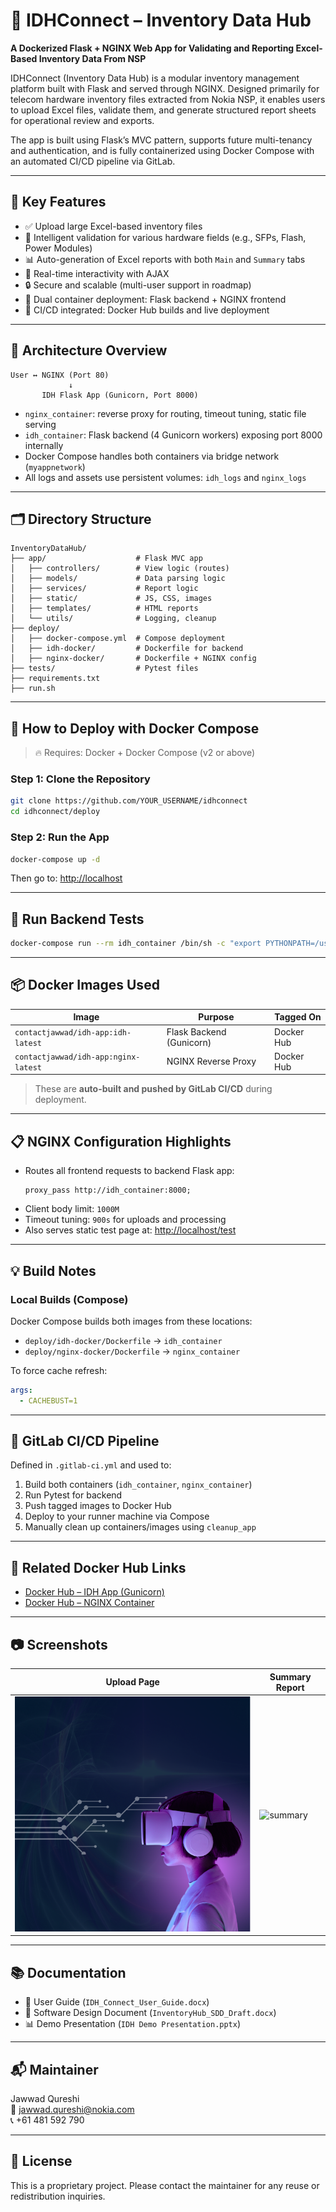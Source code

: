 
# 🧠 IDHConnect – Inventory Data Hub

**A Dockerized Flask + NGINX Web App for Validating and Reporting Excel-Based Inventory Data From NSP**

IDHConnect (Inventory Data Hub) is a modular inventory management platform built with Flask and served through NGINX. Designed primarily for telecom hardware inventory files extracted from Nokia NSP, it enables users to upload Excel files, validate them, and generate structured report sheets for operational review and exports.

The app is built using Flask’s MVC pattern, supports future multi-tenancy and authentication, and is fully containerized using Docker Compose with an automated CI/CD pipeline via GitLab.

---

## 🚀 Key Features

- ✅ Upload large Excel-based inventory files
- 🧠 Intelligent validation for various hardware fields (e.g., SFPs, Flash, Power Modules)
- 📊 Auto-generation of Excel reports with both `Main` and `Summary` tabs
- 🔄 Real-time interactivity with AJAX
- 🔒 Secure and scalable (multi-user support in roadmap)
- 🐳 Dual container deployment: Flask backend + NGINX frontend
- 🔁 CI/CD integrated: Docker Hub builds and live deployment

---

## 🧱 Architecture Overview

```
User ↔ NGINX (Port 80)
             ↓
       IDH Flask App (Gunicorn, Port 8000)
```

- `nginx_container`: reverse proxy for routing, timeout tuning, static file serving
- `idh_container`: Flask backend (4 Gunicorn workers) exposing port 8000 internally
- Docker Compose handles both containers via bridge network (`myappnetwork`)
- All logs and assets use persistent volumes: `idh_logs` and `nginx_logs`

---

## 🗂️ Directory Structure

```
InventoryDataHub/
├── app/                    # Flask MVC app
│   ├── controllers/        # View logic (routes)
│   ├── models/             # Data parsing logic
│   ├── services/           # Report logic
│   ├── static/             # JS, CSS, images
│   ├── templates/          # HTML reports
│   └── utils/              # Logging, cleanup
├── deploy/
│   ├── docker-compose.yml  # Compose deployment
│   ├── idh-docker/         # Dockerfile for backend
│   ├── nginx-docker/       # Dockerfile + NGINX config
├── tests/                  # Pytest files
├── requirements.txt
├── run.sh
```

---

## 🐳 How to Deploy with Docker Compose

> 🔥 Requires: Docker + Docker Compose (v2 or above)

### Step 1: Clone the Repository

```bash
git clone https://github.com/YOUR_USERNAME/idhconnect
cd idhconnect/deploy
```

### Step 2: Run the App

```bash
docker-compose up -d
```

Then go to: [http://localhost](http://localhost)

---

## 🧪 Run Backend Tests

```bash
docker-compose run --rm idh_container /bin/sh -c "export PYTHONPATH=/usr/src/app:\$PYTHONPATH && pytest tests/"
```

---

## 📦 Docker Images Used

| Image | Purpose | Tagged On |
|-------|---------|-----------|
| `contactjawwad/idh-app:idh-latest` | Flask Backend (Gunicorn) | Docker Hub |
| `contactjawwad/idh-app:nginx-latest` | NGINX Reverse Proxy | Docker Hub |

> These are **auto-built and pushed by GitLab CI/CD** during deployment.

---

## 📋 NGINX Configuration Highlights

- Routes all frontend requests to backend Flask app:
  ```nginx
  proxy_pass http://idh_container:8000;
  ```
- Client body limit: `1000M`
- Timeout tuning: `900s` for uploads and processing
- Also serves static test page at: [http://localhost/test](http://localhost/test)

---

## 💡 Build Notes

### Local Builds (Compose)

Docker Compose builds both images from these locations:
- `deploy/idh-docker/Dockerfile` → `idh_container`
- `deploy/nginx-docker/Dockerfile` → `nginx_container`

To force cache refresh:
```yaml
args:
  - CACHEBUST=1
```

---

## 🔄 GitLab CI/CD Pipeline

Defined in `.gitlab-ci.yml` and used to:
1. Build both containers (`idh_container`, `nginx_container`)
2. Run Pytest for backend
3. Push tagged images to Docker Hub
4. Deploy to your runner machine via Compose
5. Manually clean up containers/images using `cleanup_app`

---

## 🔗 Related Docker Hub Links

- [Docker Hub – IDH App (Gunicorn)](https://hub.docker.com/r/contactjawwad/idh-app/tags?page=1&name=idh)
- [Docker Hub – NGINX Container](https://hub.docker.com/r/contactjawwad/idh-app/tags?page=1&name=nginx)

---

## 📷 Screenshots

| Upload Page | Summary Report |
|-------------|----------------|
| ![upload](app/static/images/select_and_report.png) | ![summary](app/static/images/summary_report.png) |

---

## 📚 Documentation

- 📘 User Guide (`IDH_Connect_User_Guide.docx`)
- 🧱 Software Design Document (`InventoryHub_SDD_Draft.docx`)
- 📊 Demo Presentation (`IDH Demo Presentation.pptx`)

---

## 📬 Maintainer

Jawwad Qureshi  
📧 jawwad.qureshi@nokia.com  
📞 +61 481 592 790  

---

## 📜 License

This is a proprietary project. Please contact the maintainer for any reuse or redistribution inquiries.
